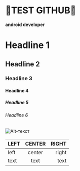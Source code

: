 # :metal:TEST GITHUB:metal:
**android developer**
# Headline 1
## Headline 2
### Headline 3
#### Headline 4
##### Headline 5
###### Headline 6

![Alt-текст](https://cdn-st2.rtr-vesti.ru/vh/pictures/hd/201/278/9.jpg "App")

| LEFT | CENTER | RIGHT |
|----------------|:---------:|----------------:|
| left | center | right |
| text | text | text |
